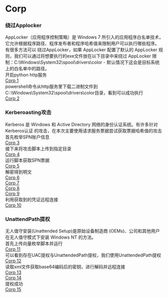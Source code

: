 # Corp

### 绕过Applocker
AppLocker（应用程序控制策略）是 Windows 7 所引入的应用程序白名单技术，它允许根据程序路径、程序发布者和程序哈希值来限制用户可以执行哪些程序。<br>
有很多方法可以 绕过AppLocker，如果 AppLocker 配置了默认的 AppLocker 规则，我们可以通过将想要执行的exe文件放在以下目录中来绕过 AppLocker 限制：C:\Windows\System32\spool\drivers\color - 默认情况下这会是目标系统上的白名单中的路径。<br>
开启python http服务<br>
[Corp 1](./iamges/Corp1.png)<br>
powershell命令从http服务里下载二进制文件到C::\Windows\System32\spool\drivers\color目录，看到可以成功执行<br>
[Corp 2](./iamges/Corp2.png)

### Kerberoasting攻击
Kerberos 是 Windows 和 Active Directory 网络的身份认证系统。有许多针对 Kerberos认证 的攻击，在本次主要使用请求服务票据尝试获取票据哈希值的攻击<br>
首先枚举SPN账户信息<br>
[Corp 3](./iamges/Corp4.png)<br>
接下来将攻击脚本上传到指定目录<br>
[Corp 4](./iamges/Corp5.png)<br>
运行脚本获取SPN票据<br>
[Corp 5](./iamges/Corp6.png)<br>
解密得到明文<br>
[Corp 6](./iamges/Corp7.png)<br>
[Corp 7](./iamges/Corp9.png)<br>
[Corp 8](./iamges/Corp8.png)<br>
[Corp 9](./iamges/Corp10.png)<br>
利用获取到的凭证远程连接<br>
[Corp 10](./iamges/Corp11.png)

### UnattendPath提权
无人值守安装(Unattended Setup)是原始设备制造商 (OEMs)、公司和其他用户在无人值守模式下安装 Windows NT 的方法。<br>
首先上传向量枚举脚本并运行<br>
[Corp 11](./iamges/Corp12.png)<br>
可以看到存在UAC提权与UnattendedPath提权，我们使用UnattendedPath提权<br>
[Corp 12](./iamges/Corp13.png)<br>
读取xml文件获取base64编码后的密钥，进行解码并远程连接<br>
[Corp 13](./iamges/Corp14.png)<br>
[Corp 14](./iamges/Corp15.png)<br>
提权成功<br>
[Corp 15](./iamges/Corp16.png)